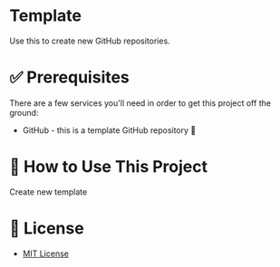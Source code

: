 # Template 

Use this to create new GitHub repositories.

# :white_check_mark: Prerequisites

There are a few services you'll need in order to get this project off the ground:

* GitHub - this is a template GitHub repository :shrug:

# :blue_book: How to Use This Project

Create new template

# :pushpin: License

* [MIT License](LICENSE)

